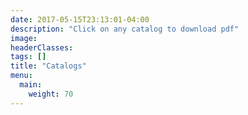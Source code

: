 ```yaml
---
date: 2017-05-15T23:13:01-04:00
description: "Click on any catalog to download pdf"
image:
headerClasses: 
tags: []
title: "Catalogs"
menu:
  main:
    weight: 70
---
```

